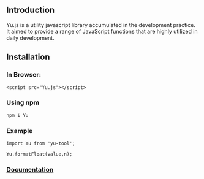 ## Introduction

Yu.js is a utility javascript library accumulated in the development practice. It aimed to  provide a range of JavaScript functions that are highly utilized in daily development.

## Installation

### In Browser:

```
<script src="Yu.js"></script>
```

### Using npm

```
npm i Yu
```

### Example
```
import Yu from 'yu-tool';

Yu.formatFloat(value,n);
```


### [Documentation](/doc.md)


